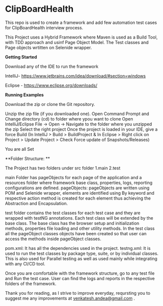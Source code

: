 # ClipBoardHealth
This repo is used to create a framework and add few automation test cases for ClipBoardHealth interview process.

This Project uses a Hybrid Framework where Maven is used as a Build Tool, with TDD approach and usinf Page Object Model. The Test classes and 
Page objects wrtitten on Selenide wrapper.


**Getting Started**

Download any of the IDE to run the framework

IntelliJ- https://www.jetbrains.com/idea/download/#section=windows 

Eclipse - https://www.eclipse.org/downloads/

**Running Examples**

Download the zip or clone the Git repository.

Unzip the zip file (if you downloaded one).
Open Command Prompt and Change directory (cd) to folder where ypou want to clone
Open IntelliJ/Eclipse
File -> Open -> Navigate to the folder where you unzipped the zip
Select the right project
Once the project is loaded in your IDE, give a force Build (In IntelliJ > Build > BuildProject & In Eclipse > Right click on Project > 
Update Project > Check Force update of Snapshots/Releases) 


You are all Set


**Folder Structure: **

The Project has two folders under src folder
1.main
2.test

main Folder has pageObjects for each page of the application and a resources folder where framework base class, properties, logs, reporting 
configurations are defined.
pageObjects: pageObjects are written using POM and Selenide wrapper, elements are identified using By keyword and respective action method is created 
for each element thus achieving the Abstraction and Encapsulation.

test folder contains the test classes for each test case and they are wrapped with testNG annotations. Each test class will be extended by the base class.
The base class has the browser setup and initialization methods, properties file loading and other utility methods. In the test class all the pageObject
classes objects have been created so that user can access the methods inside pageObject classes.

pom.xml: It has all the dependencies used in the project.
testng.xml:  It is used to run the test classes by package type, suite, or by individual classes. This is also used for Parallel testing as well as used 
mainly while integrating with any CI/CD tool.

Once you are comfortable with the framework structure, go to any test file and Run the test case. User can find the logs and reports in the respective folders
of the framework.


Thank you for reading, as I strive to improve everyday, reqursting you to suggest me any improvements at venkatesh.andea@gmail.com .






